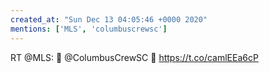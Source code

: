 ```yaml
---
created_at: "Sun Dec 13 04:05:46 +0000 2020"
mentions: ['MLS', 'columbuscrewsc']
---
```


RT @MLS: 🎇 @ColumbusCrewSC 🎇 https://t.co/camlEEa6cP